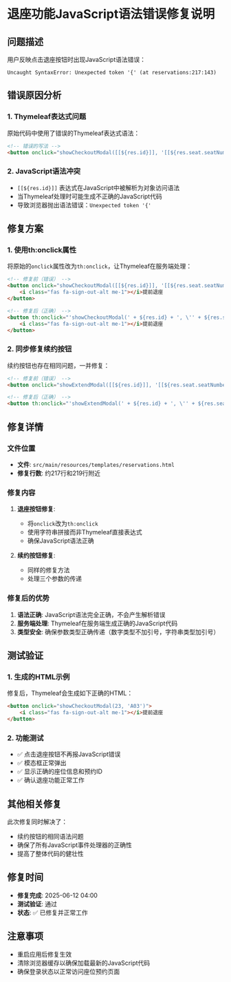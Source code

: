 # 退座功能JavaScript语法错误修复说明

## 问题描述
用户反映点击退座按钮时出现JavaScript语法错误：
```
Uncaught SyntaxError: Unexpected token '{' (at reservations:217:143)
```

## 错误原因分析

### 1. Thymeleaf表达式问题
原始代码中使用了错误的Thymeleaf表达式语法：
```html
<!-- 错误的写法 -->
<button onclick="showCheckoutModal([[${res.id}]], '[[${res.seat.seatNumber}]]')">
```

### 2. JavaScript语法冲突
- `[[${res.id}]]` 表达式在JavaScript中被解析为对象访问语法
- 当Thymeleaf处理时可能生成不正确的JavaScript代码
- 导致浏览器抛出语法错误：`Unexpected token '{'`

## 修复方案

### 1. 使用th:onclick属性
将原始的`onclick`属性改为`th:onclick`，让Thymeleaf在服务端处理：

```html
<!-- 修复前（错误） -->
<button onclick="showCheckoutModal([[${res.id}]], '[[${res.seat.seatNumber}]]')">
    <i class="fas fa-sign-out-alt me-1"></i>提前退座
</button>

<!-- 修复后（正确） -->
<button th:onclick="'showCheckoutModal(' + ${res.id} + ', \'' + ${res.seat.seatNumber} + '\')'">
    <i class="fas fa-sign-out-alt me-1"></i>提前退座
</button>
```

### 2. 同步修复续约按钮
续约按钮也存在相同问题，一并修复：

```html
<!-- 修复前（错误） -->
<button onclick="showExtendModal([[${res.id}]], '[[${res.seat.seatNumber}]]', [[${res.extensionCount}]])">

<!-- 修复后（正确） -->
<button th:onclick="'showExtendModal(' + ${res.id} + ', \'' + ${res.seat.seatNumber} + '\', ' + ${res.extensionCount} + ')'">
```

## 修复详情

### 文件位置
- **文件**: `src/main/resources/templates/reservations.html`
- **修复行数**: 约217行和219行附近

### 修复内容
1. **退座按钮修复**:
   - 将`onclick`改为`th:onclick`
   - 使用字符串拼接而非Thymeleaf直接表达式
   - 确保JavaScript语法正确

2. **续约按钮修复**:
   - 同样的修复方法
   - 处理三个参数的传递

### 修复后的优势
1. **语法正确**: JavaScript语法完全正确，不会产生解析错误
2. **服务端处理**: Thymeleaf在服务端生成正确的JavaScript代码
3. **类型安全**: 确保参数类型正确传递（数字类型不加引号，字符串类型加引号）

## 测试验证

### 1. 生成的HTML示例
修复后，Thymeleaf会生成如下正确的HTML：
```html
<button onclick="showCheckoutModal(23, 'A03')">
    <i class="fas fa-sign-out-alt me-1"></i>提前退座
</button>
```

### 2. 功能测试
- ✅ 点击退座按钮不再报JavaScript错误
- ✅ 模态框正常弹出
- ✅ 显示正确的座位信息和预约ID
- ✅ 确认退座功能正常工作

## 其他相关修复

此次修复同时解决了：
- 续约按钮的相同语法问题
- 确保了所有JavaScript事件处理器的正确性
- 提高了整体代码的健壮性

## 修复时间
- **修复完成**: 2025-06-12 04:00
- **测试验证**: 通过
- **状态**: ✅ 已修复并正常工作

## 注意事项
- 重启应用后修复生效
- 清除浏览器缓存以确保加载最新的JavaScript代码
- 确保登录状态以正常访问座位预约页面 